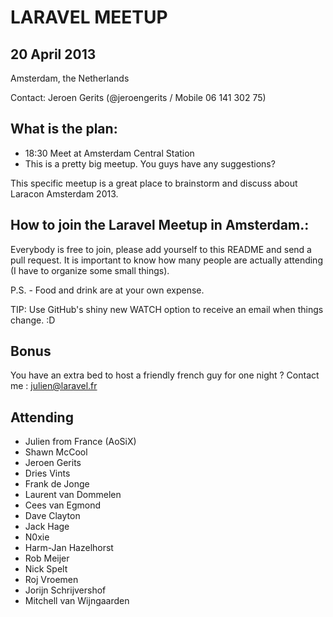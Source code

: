 LARAVEL MEETUP
==============

## 20 April 2013
Amsterdam, the Netherlands

Contact: Jeroen Gerits (@jeroengerits / Mobile 06 141 302 75)

## What is the plan:

- 18:30   Meet at Amsterdam Central Station
- This is a pretty big meetup. You guys have any suggestions?

This specific meetup is a great place to brainstorm and discuss about Laracon Amsterdam 2013.

## How to join the Laravel Meetup in Amsterdam.:
Everybody is free to join, please add yourself to this README and send a pull request.  It is important to know how many people are actually attending (I have to organize some small things).

P.S. - Food and drink are at your own expense.

TIP: Use GitHub's shiny new WATCH option to receive an email when things change. :D

## Bonus

You have an extra bed to host a friendly french guy for one night ? Contact me : julien@laravel.fr

## Attending
- Julien from France (AoSiX)
- Shawn McCool
- Jeroen Gerits
- Dries Vints
- Frank de Jonge
- Laurent van Dommelen
- Cees van Egmond
- Dave Clayton
- Jack Hage
- N0xie 
- Harm-Jan Hazelhorst
- Rob Meijer
- Nick Spelt
- Roj Vroemen
- Jorijn Schrijvershof
- Mitchell van Wijngaarden
